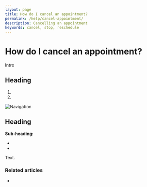 ```yaml
---
layout: page
title: How do I cancel an appointment?
permalink: /help/cancel-appointment/
description: Cancelling an appointment
keywords: cancel, stop, reschedule
---
```


# How do I cancel an appointment?

Intro

## Heading

1.
2.

![Navigation](images/foldername/file.png)

## Heading

**Sub-heading:**

*
*

Text.

### Related articles

*
